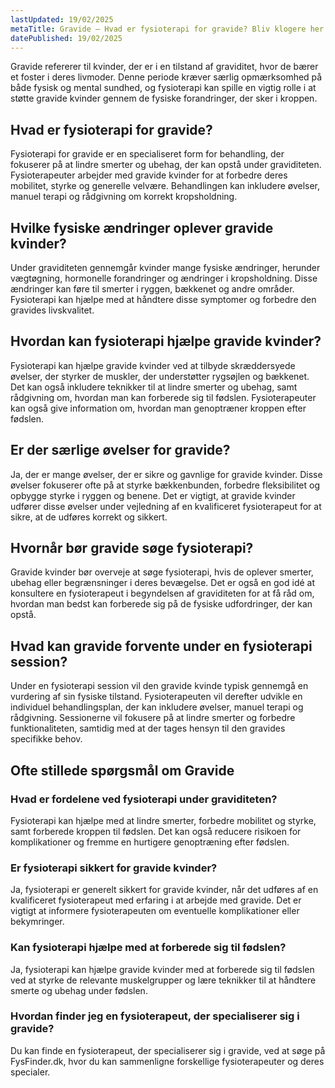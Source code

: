 ```yaml
---
lastUpdated: 19/02/2025
metaTitle: Gravide – Hvad er fysioterapi for gravide? Bliv klogere her
datePublished: 19/02/2025
---
```


Gravide refererer til kvinder, der er i en tilstand af graviditet, hvor de bærer et foster i deres livmoder. Denne periode kræver særlig opmærksomhed på både fysisk og mental sundhed, og fysioterapi kan spille en vigtig rolle i at støtte gravide kvinder gennem de fysiske forandringer, der sker i kroppen.

## Hvad er fysioterapi for gravide?

Fysioterapi for gravide er en specialiseret form for behandling, der fokuserer på at lindre smerter og ubehag, der kan opstå under graviditeten. Fysioterapeuter arbejder med gravide kvinder for at forbedre deres mobilitet, styrke og generelle velvære. Behandlingen kan inkludere øvelser, manuel terapi og rådgivning om korrekt kropsholdning.

## Hvilke fysiske ændringer oplever gravide kvinder?

Under graviditeten gennemgår kvinder mange fysiske ændringer, herunder vægtøgning, hormonelle forandringer og ændringer i kropsholdning. Disse ændringer kan føre til smerter i ryggen, bækkenet og andre områder. Fysioterapi kan hjælpe med at håndtere disse symptomer og forbedre den gravides livskvalitet.

## Hvordan kan fysioterapi hjælpe gravide kvinder?

Fysioterapi kan hjælpe gravide kvinder ved at tilbyde skræddersyede øvelser, der styrker de muskler, der understøtter rygsøjlen og bækkenet. Det kan også inkludere teknikker til at lindre smerter og ubehag, samt rådgivning om, hvordan man kan forberede sig til fødslen. Fysioterapeuter kan også give information om, hvordan man genoptræner kroppen efter fødslen.

## Er der særlige øvelser for gravide?

Ja, der er mange øvelser, der er sikre og gavnlige for gravide kvinder. Disse øvelser fokuserer ofte på at styrke bækkenbunden, forbedre fleksibilitet og opbygge styrke i ryggen og benene. Det er vigtigt, at gravide kvinder udfører disse øvelser under vejledning af en kvalificeret fysioterapeut for at sikre, at de udføres korrekt og sikkert.

## Hvornår bør gravide søge fysioterapi?

Gravide kvinder bør overveje at søge fysioterapi, hvis de oplever smerter, ubehag eller begrænsninger i deres bevægelse. Det er også en god idé at konsultere en fysioterapeut i begyndelsen af graviditeten for at få råd om, hvordan man bedst kan forberede sig på de fysiske udfordringer, der kan opstå.

## Hvad kan gravide forvente under en fysioterapi session?

Under en fysioterapi session vil den gravide kvinde typisk gennemgå en vurdering af sin fysiske tilstand. Fysioterapeuten vil derefter udvikle en individuel behandlingsplan, der kan inkludere øvelser, manuel terapi og rådgivning. Sessionerne vil fokusere på at lindre smerter og forbedre funktionaliteten, samtidig med at der tages hensyn til den gravides specifikke behov.

## Ofte stillede spørgsmål om Gravide

### Hvad er fordelene ved fysioterapi under graviditeten?

Fysioterapi kan hjælpe med at lindre smerter, forbedre mobilitet og styrke, samt forberede kroppen til fødslen. Det kan også reducere risikoen for komplikationer og fremme en hurtigere genoptræning efter fødslen.

### Er fysioterapi sikkert for gravide kvinder?

Ja, fysioterapi er generelt sikkert for gravide kvinder, når det udføres af en kvalificeret fysioterapeut med erfaring i at arbejde med gravide. Det er vigtigt at informere fysioterapeuten om eventuelle komplikationer eller bekymringer.

### Kan fysioterapi hjælpe med at forberede sig til fødslen?

Ja, fysioterapi kan hjælpe gravide kvinder med at forberede sig til fødslen ved at styrke de relevante muskelgrupper og lære teknikker til at håndtere smerte og ubehag under fødslen.

### Hvordan finder jeg en fysioterapeut, der specialiserer sig i gravide?

Du kan finde en fysioterapeut, der specialiserer sig i gravide, ved at søge på FysFinder.dk, hvor du kan sammenligne forskellige fysioterapeuter og deres specialer.
